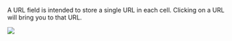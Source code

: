 A URL field is intended to store a single URL in each cell. Clicking on a URL will bring you to that URL.

![](https://gblobscdn.gitbook.com/assets%2F-LQ08RFAKZvFADEiXKFy%2F-MG4eDOREo87b09XIs-C%2F-MG5snkKQRYe0IEB9g9v%2Fimage.gif?alt=media&token=777694c1-a19a-43a8-963d-2c8830f854e3)

